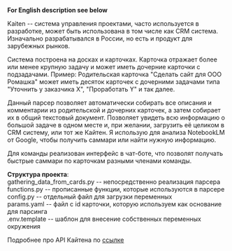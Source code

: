**For English description see below**

Kaiten -- система управления проектами, часто используется в разработке, может быть использована в том числе как CRM система. 
Изначально разрабатывался в России, но есть и продукт для зарубежных рынков.

Система построена на досках и карточках. Карточка отражает более или менее крупную задачу и может иметь дочерние карточки с подзадачами. 
Пример: Родительская карточка "Сделать сайт для ООО Ромашка" может иметь десяток карточек с дочерними задачами типа "Уточнить у заказчика Х", "Проработать Y" и так далее.

Данный парсер позволяет автоматически собирать все описания и комментарии из родительской и дочерних карточек, а затем собирает их в общий текстовый документ.
Позволяет увидеть всю информацию о большой задаче в одном месте и, при желании, загрузить её целиком в CRM систему, или тот же Кайтен.
Я использую для анализа NotebookLM от Google, чтобы получить саммари или найти нужную информацию.

Для команды реализован интерфейс в чат-боте, что позволят получать быстрые саммари по карточкам разными членами команды.

__Структура проекта__:  
gathering_data_from_cards.py -- непосредственно реализация парсера  
functions.py -- прописанные функции, которые используются в парсере  
config.py -- отдельный файл для загрузки переменных  
params.yaml -- файл с id карточки, которую используем как основание для парсинга  
.env.template -- шаблон для внесение собственных переменных окружения  

Подробнее про API Кайтена по [ссылке](https://developers.kaiten.ru/)


